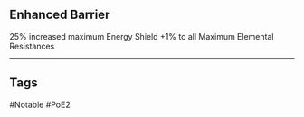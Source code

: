 ## Enhanced Barrier
25% increased maximum Energy Shield
+1% to all Maximum Elemental Resistances

---
## Tags
#Notable
#PoE2
